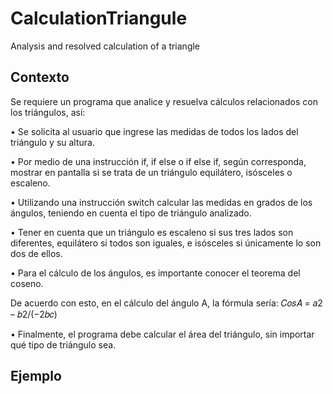 # CalculationTriangule
Analysis and resolved calculation of a triangle

## Contexto

Se requiere un programa que analice y resuelva cálculos relacionados con los triángulos, así:

• Se solicita al usuario que ingrese las medidas de todos los lados del triángulo y su altura.

• Por medio de una instrucción if, if else o if else if, según corresponda, mostrar en pantalla si se trata de un triángulo equilátero, isósceles o escaleno.

• Utilizando una instrucción switch calcular las medidas en grados de los ángulos, teniendo en cuenta el tipo de triángulo analizado.

• Tener en cuenta que un triángulo es escaleno si sus tres lados son diferentes, equilátero si todos son iguales, e isósceles si únicamente lo son dos de ellos.

• Para el cálculo de los ángulos, es importante conocer el teorema del coseno. 

De acuerdo con esto, en el cálculo del ángulo A, la fórmula sería:
𝐶𝑜𝑠𝐴 = 𝑎2 – 𝑏2/(−2𝑏𝑐)

• Finalmente, el programa debe calcular el área del triángulo, sin importar qué tipo de triángulo sea.

## Ejemplo


